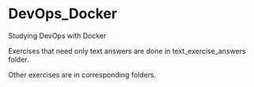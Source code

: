 # DevOps_Docker
Studying DevOps with Docker

Exercises that need only text answers are done in text_exercise_answers folder.

Other exercises are in corresponding folders.
